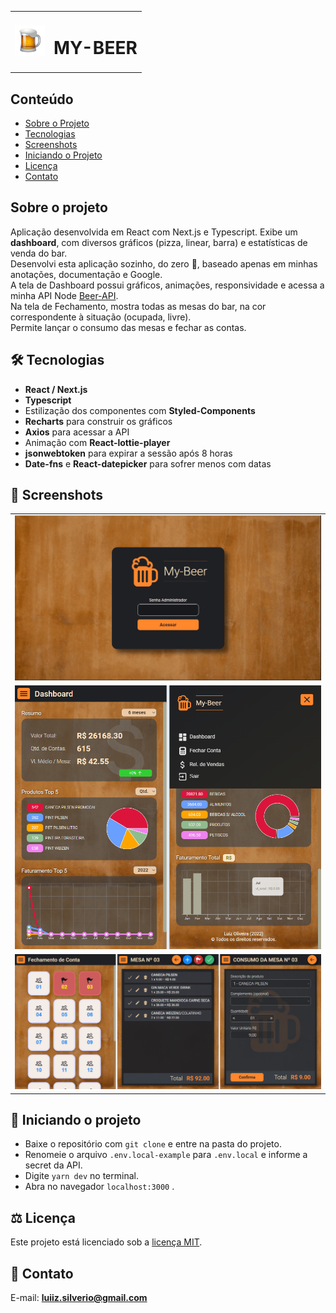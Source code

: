 <table>
  <tr>
    <td><img src="https://github.com/luiizsilverio/web-beer/blob/main/public/favicon.png" /></td>
    <td><h1>MY-BEER</h1></td>
  </tr>
</table>

## Conteúdo
* [Sobre o Projeto](#sobre-o-projeto)
* [Tecnologias](#hammer_and_wrench-tecnologias)
* [Screenshots](#camera_flash-screenshots)
* [Iniciando o Projeto](#car-Iniciando-o-projeto)
* [Licença](#balance_scale-licença)
* [Contato](#email-contato)

## Sobre o projeto
Aplicação desenvolvida em React com Next.js e Typescript. Exibe um __dashboard__, com diversos gráficos (pizza, linear, barra) e estatísticas de venda do bar.<br />
Desenvolvi esta aplicação sozinho, do zero 🥳, baseado apenas em minhas anotações, documentação e Google.<br />
A tela de Dashboard possui gráficos, animações, responsividade e acessa a minha API Node [Beer-API](https://github.com/luiizsilverio/beer-api).<br />
Na tela de Fechamento, mostra todas as mesas do bar, na cor correspondente à situação (ocupada, livre).<br />
Permite lançar o consumo das mesas e fechar as contas.<br />

## :hammer_and_wrench: Tecnologias
* __React / Next.js__
* __Typescript__
* Estilização dos componentes com __Styled-Components__
* __Recharts__ para construir os gráficos
* __Axios__ para acessar a API
* Animação com __React-lottie-player__
* __jsonwebtoken__ para expirar a sessão após 8 horas
* __Date-fns__ e __React-datepicker__ para sofrer menos com datas

## :camera_flash: Screenshots
<table>
  <tr>
    <td><img src="https://github.com/luiizsilverio/web-beer/blob/main/src/assets/my-beer.gif" /></td>
  </tr>
  <tr>
    <td><img src="https://github.com/luiizsilverio/web-beer/blob/main/src/assets/tela3.png" /></td>
  </tr>
  <tr>
    <td><img src="https://github.com/luiizsilverio/web-beer/blob/main/src/assets/tela7.png" /></td>
  </tr>
</table>

## :car: Iniciando o projeto
* Baixe o repositório com ``` git clone ``` e entre na pasta do projeto.
* Renomeie o arquivo ``` .env.local-example ``` para ``` .env.local ``` e informe a secret da API.
* Digite ``` yarn dev ``` no terminal.
* Abra no navegador ``` localhost:3000 ``` .

## :balance_scale: Licença
Este projeto está licenciado sob a [licença MIT](LICENSE).

## :email: Contato

E-mail: [**luiiz.silverio@gmail.com**](mailto:luiiz.silverio@gmail.com)
